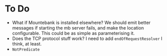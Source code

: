 # To Do

* What if Mountebank is installed elsewhere? We should emit better messages if starting the mb server fails, and make the location configurable. This could be as simple as parameterising it. 
* Does the TCP protocol stuff work? I need to add `endOfRequestResolver` I think, at least.
* `NotPredicate`
